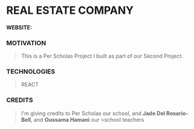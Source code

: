 #  REAL ESTATE COMPANY
####  WEBSITE: 
 

### MOTIVATION

> This is a Per Scholas Project I built as part of our Second Project.

### TECHNOLOGIES
> REACT


### CREDITS

> I'm giving credits to Per Scholas our school, and **Jade Del Rosario-Bell**, and **Oussama Hamani** our >school teachers 